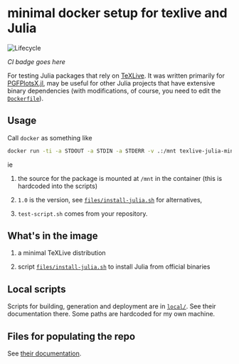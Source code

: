 # minimal docker setup for texlive and Julia

![Lifecycle](https://img.shields.io/badge/lifecycle-experimental-orange.svg)

*CI badge goes here*

For testing Julia packages that rely on [TeXLive](https://tug.org/texlive/). It was written primarily for [PGFPlotsX.jl](https://github.com/KristofferC/PGFPlotsX.jl), may be useful for other Julia projects that have extensive binary dependencies (with modifications, of course, you need to edit the [`Dockerfile`](Dockerfile)).

## Usage

Call `docker` as something like

```sh
docker run -ti -a STDOUT -a STDIN -a STDERR -v .:/mnt texlive-julia-minimal /mnt/test-script.sh 1.0
```

ie

1. the source for the package is mounted at `/mnt` in the container (this is hardcoded into the scripts)

2. `1.0` is the version, see [`files/install-julia.sh`](files/install-julia.sh) for alternatives,

3. `test-script.sh` comes from your repository.

## What's in the image

1. a minimal TeXLive distribution

2. script [`files/install-julia.sh`](files/install-julia.sh) to install Julia from official binaries

## Local scripts

Scripts for building, generation and deployment are in [`local/`](local/). See their documentation there. Some paths are hardcoded for my own machine.

## Files for populating the repo

See [their documentation](files/README.md).

